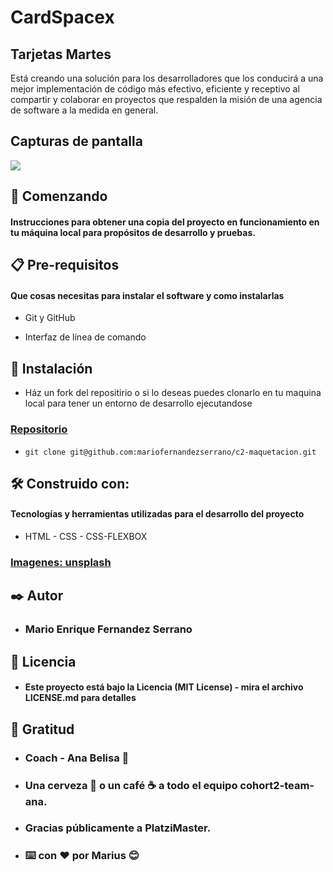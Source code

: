 # CardSpacex 



## Tarjetas Martes 
 Está creando una solución para los desarrolladores que los conducirá a una mejor implementación de código más efectivo, eficiente y receptivo al compartir y colaborar en proyectos que respalden la misión de una agencia de software a la medida en general.

## Capturas de pantalla

![](https://i.imgur.com/4IdlJLa.jpg)




## 🚀 Comenzando 

#### Instrucciones para obtener una copia del proyecto en funcionamiento en tu máquina local para propósitos de desarrollo y pruebas.


## 📋 Pre-requisitos 
#### Que cosas necesitas para instalar el software y como instalarlas

- Git y GitHub

- Interfaz de línea de comando 

## 🔧 Instalación 
- Ház un fork del repositirio o si lo deseas puedes clonarlo en tu maquina local para tener un entorno de desarrollo ejecutandose



### [Repositorio](https://github.com/mariofernandezserrano/c2-maquetacion)

- `git clone git@github.com:mariofernandezserrano/c2-maquetacion.git`


## 🛠️ Construido con:

#### Tecnologías y herramientas utilizadas para el desarrollo del proyecto

- HTML - CSS - CSS-FLEXBOX

### [Imagenes: unsplash](https://images.unsplash.com/photo-1517976547714-720226b864c1?ixlib=rb-1.2.1&ixid=eyJhcHBfaWQiOjEyMDd9&auto=format&fit=crop&w=1950&q=80)


## ✒️ Autor 

- ### Mario Enrique Fernandez Serrano


## 📄 Licencia 

  - #### Este proyecto está bajo la Licencia (MIT License) - mira el archivo LICENSE.md para detalles

## 🎁 Gratitud 
- ### Coach - Ana Belisa 📢
- ### Una cerveza 🍺 o un café ☕ a todo el equipo  cohort2-team-ana.
- ### Gracias públicamente a PlatziMaster.
- ### ⌨️ con ❤️ por Marius 😊